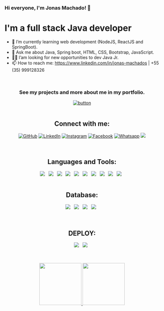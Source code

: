 <!--
**jonasmachados/jonasmachados** is a ✨ _special_ ✨ repository because its `README.md` (this file) appears on your GitHub profile.

Here are some ideas to get you started:

- 🔭 I’m currently working on ...
- 🌱 I’m currently learning ...
- 👯 I’m looking to collaborate on ...
- 🤔 I’m looking for help with ...
- 💬 Ask me about ...
- 📫 How to reach me: ...
- 😄 Pronouns: ...
- ⚡ Fun fact: ...
-->
<h3> Hi everyone, I'm Jonas Machado! 👋 </h3>

<h1> I'm a full stack Java developer </h1>

- 🌱 I’m currently learning web development (NodeJS, ReactJS and SpringBoot).
- 💬 Ask me about Java, Spring boot, HTML, CSS, Bootstrap, JavaScript.
- 🧑‍💻 I’am looking for new opportunities to dev Java Jr.
- 📫 How to reach me: https://www.linkedin.com/in/jonas-machados | +55 (35) 999128326 
<br>
<h3 align="center">See my projects and more about me in my portfolio.</h3>
<div align="center">
<a href="https://jonasmachado.netlify.app"><img src="https://user-images.githubusercontent.com/67349235/203813371-164a8a4e-08b2-4577-9c86-c4cb2c3feb58.png" alt="button"/></a>
</div>
<br>
<div align="center">
	<h2>Connect with me: </h2>
	<a href="https://github.com/jonasmachados"><img src="https://img.icons8.com/bubbles/50/000000/github.png" alt="GitHub"/></a>
	<a href="https://www.linkedin.com/in/jonas-machados/"><img src="https://img.icons8.com/bubbles/50/000000/linkedin.png" alt="LinkedIn"/></a>
	<a href="https://www.instagram.com/jonasmachado01"><img src="https://img.icons8.com/bubbles/50/000000/instagram.png" alt="Instagram"/></a>
  	<a href="https://web.facebook.com/jonas.machado.90/"><img src="https://img.icons8.com/bubbles/50/000000/facebook.png" alt="Facebook"/></a>
	<a href="https://api.whatsapp.com/send?phone=5535999128326"><img src="https://img.icons8.com/bubbles/50/000000/whatsapp" alt="Whatsapp"/></a>
	<a href="mailto:jonasmachado.ti@gmail.com"><img src="https://img.icons8.com/bubbles/50/000000/gmailhttps://img.icons8.com/bubbles/50/000000/gmail" />
</a>
</div>
<br><br>

<div align="center">
<h2>Languages and Tools: </h2>
<img src="https://img.shields.io/badge/Java%20-%23F7DF1E.svg?&style=for-the-badge&color=F7DF1E" />&nbsp;&nbsp;
<img src="https://img.shields.io/badge/Spring-6DB33F?style=for-the-badge&logo=spring&logoColor=white" />&nbsp;&nbsp;
<img src="https://img.shields.io/badge/HTML%20-%23F7DF1E.svg?&style=for-the-badge&color=E34F26" />&nbsp;&nbsp;
<img src="https://img.shields.io/badge/css%20-%23F7DF1E.svg?&style=for-the-badge&color=5BA8EE" />&nbsp;&nbsp;
<img src="https://img.shields.io/badge/JavaScript%20-%23F7DF1E.svg?&style=for-the-badge&color=F7DF1E" />&nbsp;&nbsp;
<img src="https://img.shields.io/badge/Bootstrap%20-%23F7DF1E.svg?&style=for-the-badge&color=7044A3" />&nbsp;&nbsp;
<img src="https://img.shields.io/badge/React-20232A?style=for-the-badge&logo=react&logoColor=61DAFB" />&nbsp;&nbsp;
<img src="https://img.shields.io/badge/React_Router-CA4245?style=for-the-badge&logo=react-router&logoColor=white" />&nbsp;&nbsp;
<img src="https://img.shields.io/badge/TypeScript-007ACC?style=for-the-badge&logo=typescript&logoColor=white" />&nbsp;&nbsp;	
<img src="https://img.shields.io/badge/Jira-0052CC?style=for-the-badge&logo=Jira&logoColor=white" />&nbsp;&nbsp;	
</div>
<br>

<div align="center">
<h2>Database: </h2>
<img src="https://img.shields.io/badge/MySQL-005C84?style=for-the-badge&logo=mysql&logoColor=white" />&nbsp;&nbsp;
<img src="https://img.shields.io/badge/PostgreSQL-316192?style=for-the-badge&logo=postgresql&logoColor=white" />&nbsp;&nbsp;
<img src="https://img.shields.io/badge/MongoDB-4EA94B?style=for-the-badge&logo=mongodb&logoColor=white" />&nbsp;&nbsp;
<img src="https://img.shields.io/badge/Oracle-F80000?style=for-the-badge&logo=Oracle&logoColor=white" />&nbsp;&nbsp;	
</div>
<br><br>

<div align="center">
<h2>DEPLOY: </h2>
<img src="https://img.shields.io/badge/Netlify-00C7B7?style=for-the-badge&logo=netlify&logoColor=white" />&nbsp;&nbsp;
<img src="https://img.shields.io/badge/Heroku-430098?style=for-the-badge&logo=heroku&logoColor=white" />&nbsp;&nbsp;
</div>
<br><br>

<div>
<p align="center"> 
  <a href="https://github.com/jonasmachados">
  <img height="137px" src="https://github-readme-stats-sigma-five.vercel.app/api?username=jonasmachados&repo=jonasmachados_border=true&show_icons=true&include_all_commits=true&count_private=true&line_height=21&text_color=000&icon_color=000&bg_color=0,ea6161,ffc64d,fffc4d,52fa5a&theme=graywhite" /><!-- wi*quL3fcV -->
  <img height="137px" src="https://github-readme-stats-sigma-five.vercel.app/api/top-langs/?username=jonasmachados&repo=jonasmachados_border=true&layout=compact&langs_count=7&exclude_repo=comp426,Redventures-Movie-Quotes&text_color=000&icon_color=fff&bg_color=0,52fa5a,4dfcff,c64dff&theme=graywhite" /></a>
</div>

  
